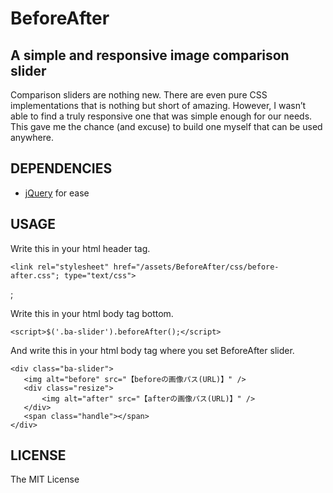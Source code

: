 # BeforeAfter

## A simple and responsive image comparison slider 

Comparison sliders are nothing new. There are even pure CSS implementations that is nothing but short of amazing. However, I wasn’t able to find a truly responsive one that was simple enough for our needs. This gave me the chance (and excuse) to build one myself that can be used anywhere.


## DEPENDENCIES
- [jQuery](http://jquery.com) for ease

## USAGE

Write this in your html header tag.

    <link rel="stylesheet" href="/assets/BeforeAfter/css/before-after.css"; type="text/css">
<script type="text/javascript" src="/assets/BeforeAfter/js/before-after.min.js"></script>;

Write this in your html body tag bottom.


    <script>$('.ba-slider').beforeAfter();</script>


And write this in your html body tag where you set BeforeAfter slider.

    <div class="ba-slider">
       <img alt="before" src="【beforeの画像パス(URL)】" />
       <div class="resize">
           <img alt="after" src="【afterの画像パス(URL)】" />
       </div>
       <span class="handle"></span>
    </div>

## LICENSE

The MIT License
